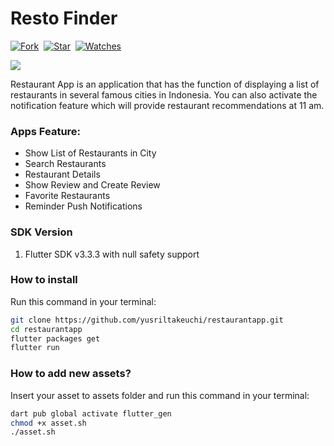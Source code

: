 # Resto Finder

[![Fork](https://img.shields.io/github/forks/yusriltakeuchi/restaurantapp?style=social)](https://github.com/yusriltakeuchi/restaurantapp/fork)&nbsp; [![Star](https://img.shields.io/github/stars/yusriltakeuchi/restaurantapp?style=social)](https://github.com/yusriltakeuchi/restaurantapp/star)&nbsp; [![Watches](https://img.shields.io/github/watchers/yusriltakeuchi/restaurantapp?style=social)](https://github.com/yusriltakeuchi/restaurantapp/)&nbsp;


<p><img  src="https://i.ibb.co/ggHw3m0/Portfolio.png"/></p>

Restaurant App is an application that has the function of displaying a list of restaurants in several famous cities in Indonesia. You can also activate the notification feature which will provide restaurant recommendations at 11 am.


### Apps Feature:

- Show List of Restaurants in City
- Search Restaurants
- Restaurant Details
- Show Review and Create Review
- Favorite Restaurants
- Reminder Push Notifications
 

### SDK Version
1. Flutter SDK v3.3.3 with null safety support
 
### How to install
Run this command in your terminal:
```bash
git clone https://github.com/yusriltakeuchi/restaurantapp.git
cd restaurantapp
flutter packages get
flutter run
```

### How to add new assets?
Insert your asset to assets folder and run this command in your terminal:
```bash
dart pub global activate flutter_gen
chmod +x asset.sh
./asset.sh
```
